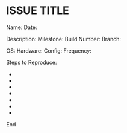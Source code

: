 # ISSUE TITLE

Name:
Date:


Description:
Milestone:
Build Number:
Branch:

OS:
Hardware:
Config:
Frequency:

Steps to Reproduce:

*
*
*
*
*
*
*

End
